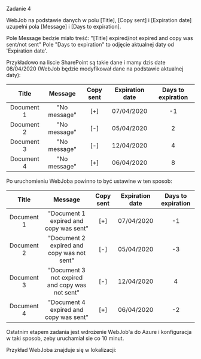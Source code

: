 Zadanie 4

WebJob na podstawie danych w polu [Title], [Copy sent] i [Expiration date] uzupełni pola [Message] i [Days to expiration].

Pole Message bedzie miało treść: "[Title] expired/not expired and copy was sent/not sent"
Pole "Days to expiration" to odjęcie aktualnej daty od 'Expiration date'.


Przykładowo na liscie SharePoint są takie dane i mamy dzis date 08/04/2020 (WebJob będzie modyfikował dane na podstawie aktualnej daty):

 Title | Message |Copy sent |Expiration date | Days to expiration
:-:|:-:|:-:|:-:|:-:|
Document 1 | "No message"|[+]|07/04/2020| -1
Document 2 | "No message" | [-] | 05/04/2020| 2
Document 3 | "No message" | [-] | 12/04/2020 | 4
Document 4 | "No message" | [+] | 06/04/2020 | 8

Po uruchomieniu WebJoba powinno to być ustawine w ten sposob:

 Title | Message |Copy sent |Expiration date | Days to expiration
:-:|:-:|:-:|:-:|:-:|
Document 1 | "Document 1 expired and copy was sent"|[+]|07/04/2020| -1
Document 2 | "Document 2 expired and copy was not sent" | [-] | 05/04/2020| -3
Document 3 | "Document 3 not expired and copy was not sent" | [-] | 12/04/2020 | 4
Document 4 | "Document 4 expired and copy was sent" | [+] | 06/04/2020 | -2

Ostatnim etapem zadania jest wdrożenie WebJob'a do Azure i konfiguracja w taki sposob, zeby uruchamiał sie co 10 minut.

Przykład WebJoba znajduje się w lokalizacji:
				   
